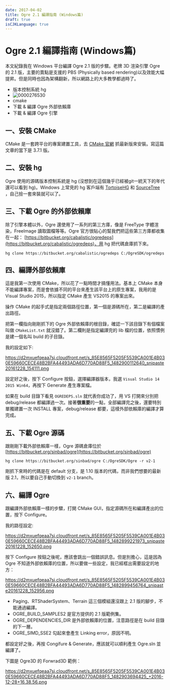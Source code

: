 ```yaml
---
date: 2017-04-02
title: Ogre 2.1 編譯指南 (Windows篇)
draft: true
isCJKLanguage: true
---
```

# Ogre 2.1 編譯指南 (Windows篇)
本文紀錄我在 Windows 平台編譯 Ogre 2.1 版的步驟。老牌 3D 渲染引擎 Ogre 的 2.1 版，主要的賣點是支援的 PBS (Physically based rendering)以及效能大幅提昇。但是同時也因為架構翻新，所以網路上的大多教學都過時了。

- 版本控制系統 hg
- ![0000276530](\Pictures\0000276530.JPG)
- cmake
- 下載 & 編譯 Ogre 外部依賴庫
- 下載 & 編譯 Ogre 引擎

## 一、安裝 CMake

CMake 是一套跨平台的專案建置工具，去 [CMake 官網](https://cmake.org/download/) 抓最新版來安裝。寫這篇文章的當下是 3.7.1 版。

## 二、安裝 hg

Ogre 使用的源碼版本控制系統是 hg (沒想到在這個幾乎已經被git一統天下的年代還可以看到 hg)。Windows 上常見的 hg 客戶端有 [TortoiseHG](http://tortoisehg.org/) 和 [SourceTree](https://www.sourcetreeapp.com/) ，自己撿一套來裝就可以了。

## 三、下載 Ogre 的外部依賴庫

除了引擎本體以外，Ogre 還使用了一系列的第三方庫，像是 FreeType 字體渲染，FreeImage 讀取圖檔等等。Ogre 官方很貼心的幫我們把這些第三方庫都收集在一起：
[https://bitbucket.org/cabalistic/ogredeps](https://bitbucket.org/cabalistic/ogredeps)，用 hg 把代碼倉庫抓下來。


    hg clone https://bitbucket.org/cabalistic/ogredeps C:/OgreSDK/ogredeps


## 四、編譯外部依賴庫

這是我第一次使用 CMake，所以花了一點時間才搞懂用法。基本上 CMake 本身不能編譯專案，而是會依據不同的平台來產生該平台上的原生專案，我用的是 Visual Studio 2015，所以指定 CMake 產生 VS2015 的專案出來。

操作 CMake 的起手式是指定兩個路徑位置，第一個是源碼所在，第二是編譯的產出路徑。

把第一欄指向剛剛抓下的 Ogre 外部依賴庫的根目錄，確認一下該目錄下有個檔案叫做 `CMakeList.txt` 就沒錯了。第二欄則是指定編譯完的 lib 檔的位置，依照慣例是建一個名叫 build 的子目錄。

我的設定如下:

https://d2mxuefqeaa7sj.cloudfront.net/s_85E8565F5205F5539CA001E4B030E59660CECE48B2BFA44493ADA6D770AD88F5_1482900112640_snipaste20161228_154111.png


設定好之後，按下 Configure 按鈕，選擇編譯器版本，我選  `Visual Studio 14 2015 Win64`，再按下 Generate 產生專案檔。

如果在 build 目錄下看見 `OGREDEPS.sln` 就代表你成功了，用 VS 打開來分別把 debug/release 都編譯過一次。接著**很重要**的一點，全部編譯完之後，還要特別單獨建置一次 INSTALL 專案，debug/release 都要，這樣外部依賴庫的編譯才算完成。

## 五、下載 Ogre 源碼

跟剛剛下載外部依賴庫一樣，Ogre 源碼倉庫位於 [https://bitbucket.org/sinbad/ogre](https://bitbucket.org/sinbad/ogre)


    hg clone https://bitbucket.org/sinbad/ogre C:/OgreSDK/Ogre -r v2-1

剛抓下來時的代碼是在 default 分支，是 1.10 版本的代碼，而非我們想要的最新版 2.1，所以要自己手動切換到 `v2-1` branch。

## 六、編譯 Ogre

跟編譯外部依賴庫一樣的步驟，打開 CMake GUI，指定源碼所在和編譯產出的位置，按下 Configure。

我的路徑設定:

https://d2mxuefqeaa7sj.cloudfront.net/s_85E8565F5205F5539CA001E4B030E59660CECE48B2BFA44493ADA6D770AD88F5_1482899221973_snipaste20161228_152650.png


按下 Configure 按鈕之後呢，應該會跳出一個錯誤訊息。但是別擔心，這是因為 Ogre 不知道外部依賴庫的位置，所以要做一些設定，我已經框出需要設定的地方：

https://d2mxuefqeaa7sj.cloudfront.net/s_85E8565F5205F5539CA001E4B030E59660CECE48B2BFA44493ADA6D770AD88F5_1482899456764_snipaste20161228_152956.png

- Paging、RTShaderSystem、Terrain 這三個模組還沒跟上 2.1 版的腳步，不能通過編譯。
- OGRE_BUILD_SAMPLES2 是官方提供的 2.1 版範例集。
- OGRE_DEPENDENCIES_DIR 是外部依賴庫的位置，注意路徑是在 build 目錄的下一層。
- OGRE_SIMD_SSE2 勾起來會產生 Linking error，原因不明。

都設定好之後，再按 Congifure & Generate，應該就可以順利產生 Ogre.sln 並編譯了。

下圖是 Ogre3D 的 Forwrad3D 範例：

https://d2mxuefqeaa7sj.cloudfront.net/s_85E8565F5205F5539CA001E4B030E59660CECE48B2BFA44493ADA6D770AD88F5_1482903694425_+2016-12-28+16.38.56.png


